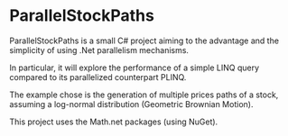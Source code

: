 ParallelStockPaths
==================

ParallelStockPaths is a small C# project aiming to the advantage and the simplicity of using .Net parallelism mechanisms.

In particular, it will explore the performance of a simple LINQ query compared to its parallelized counterpart PLINQ.

The example chose is the generation of multiple prices paths of a stock, assuming a log-normal distribution (Geometric Brownian Motion).

This project uses the Math.net packages (using NuGet).